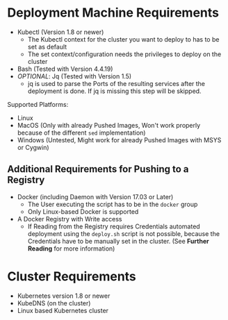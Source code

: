 # Deployment Machine Requirements

- Kubectl (Version 1.8 or newer)
  - The Kubectl context for the cluster you want to deploy to has to be set as default
  - The set context/configuration needs the privileges to deploy on the cluster
- Bash (Tested with Version 4.4.19)
- *OPTIONAL*: Jq (Tested with Version 1.5)
  - jq is used to parse the Ports of the resulting services after the deployment is done. If jq is missing this step will be skipped.

Supported Platforms:
- Linux
- MacOS (Only with already Pushed Images, Won't work properly because of the different `sed` implementation)
- Windows (Untested, Might work for already Pushed Images with MSYS or Cygwin)

## Additional Requirements for Pushing to a Registry

- Docker (including Daemon with Version 17.03 or Later)
  - The User executing the script has to be in the `docker` group
  - Only Linux-based Docker is supported
- A Docker Registry with Write access
  - If Reading from the Registry requires Credentials automated deployment using the `deploy.sh` script is not possible,
  because the Credentials have to be manually set in the cluster. (See **Further Reading** for more information)

# Cluster Requirements

- Kubernetes version 1.8 or newer
- KubeDNS (on the cluster)
- Linux based Kubernetes cluster
